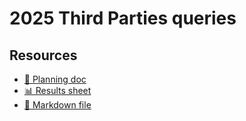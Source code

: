 # 2025 Third Parties queries

<!--
  This directory contains all of the 2025 Third Parties chapter queries.

  Each query should have a corresponding `metric_name.sql` file.
  Note that readers are linked to this directory, so try to make the SQL file names descriptive for easy browsing.

  Analysts: if helpful, you can use this README to give additional info about the queries.
-->

## Resources

- [📄 Planning doc][~google-doc]
- [📊 Results sheet][~google-sheets]
- [📝 Markdown file][~chapter-markdown]

[~google-doc]: https://docs.google.com/document/d/1HAvfc_ZZfBhO-d7TlUxoZKYSRmYVPruicfEHavrpiiE/
[~google-sheets]: https://docs.google.com/spreadsheets/d/1FPssodcLgX8iFWFXDrthWVkBCUTl5_IJon2cyaZVudU/edit
[~chapter-markdown]: https://github.com/HTTPArchive/almanac.httparchive.org/tree/main/src/content/en/2025/third-parties.md
